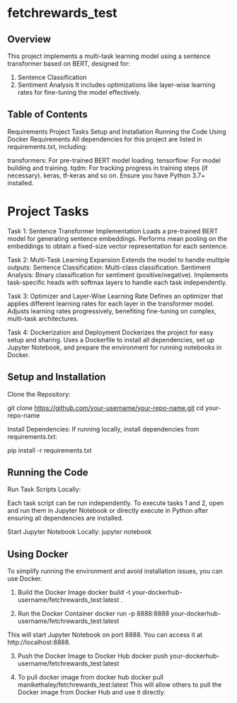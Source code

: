 # fetchrewards_test

## Overview
This project implements a multi-task learning model using a sentence transformer based on BERT, designed for:

1. Sentence Classification
2. Sentiment Analysis
It includes optimizations like layer-wise learning rates for fine-tuning the model effectively.

## Table of Contents
Requirements
Project Tasks
Setup and Installation
Running the Code
Using Docker
Requirements
All dependencies for this project are listed in requirements.txt, including:

transformers: For pre-trained BERT model loading.
tensorflow: For model building and training.
tqdm: For tracking progress in training steps (if necessary).
keras, tf-keras and so on.
Ensure you have Python 3.7+ installed.

# Project Tasks
Task 1: Sentence Transformer Implementation
Loads a pre-trained BERT model for generating sentence embeddings.
Performs mean pooling on the embeddings to obtain a fixed-size vector representation for each sentence.

Task 2: Multi-Task Learning Expansion
Extends the model to handle multiple outputs:
Sentence Classification: Multi-class classification.
Sentiment Analysis: Binary classification for sentiment (positive/negative).
Implements task-specific heads with softmax layers to handle each task independently.

Task 3: Optimizer and Layer-Wise Learning Rate
Defines an optimizer that applies different learning rates for each layer in the transformer model.
Adjusts learning rates progressively, benefiting fine-tuning on complex, multi-task architectures.

Task 4: Dockerization and Deployment
Dockerizes the project for easy setup and sharing.
Uses a Dockerfile to install all dependencies, set up Jupyter Notebook, and prepare the environment for running notebooks in Docker.


## Setup and Installation

Clone the Repository:

git clone https://github.com/your-username/your-repo-name.git
cd your-repo-name

Install Dependencies:
If running locally, install dependencies from requirements.txt:

pip install -r requirements.txt

## Running the Code
Run Task Scripts Locally:

Each task script can be run independently. To execute tasks 1 and 2, open and run them in Jupyter Notebook or directly execute in Python after ensuring all dependencies are installed.

Start Jupyter Notebook Locally:
jupyter notebook

## Using Docker
To simplify running the environment and avoid installation issues, you can use Docker.

1. Build the Docker Image
docker build -t your-dockerhub-username/fetchrewards_test:latest .

2. Run the Docker Container
docker run -p 8888:8888 your-dockerhub-username/fetchrewards_test:latest

This will start Jupyter Notebook on port 8888. You can access it at http://localhost:8888.

3. Push the Docker Image to Docker Hub
docker push your-dockerhub-username/fetchrewards_test:latest

4. To pull docker image from docker hub
docker pull manikethaley/fetchrewards_test:latest
This will allow others to pull the Docker image from Docker Hub and use it directly.
